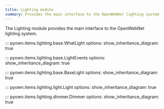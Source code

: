 ```yaml
---
title: Lighting module
summary: Provides the main interface to the OpenWebNet lighting system.
---
```


The Lighting module provides the main interface to the OpenWebNet lighting system.

::: pyown.items.lighting.base.WhatLight
    options:
        show_inheritance_diagram: true

::: pyown.items.lighting.base.LightEvents
    options:
        show_inheritance_diagram: true

::: pyown.items.lighting.base.BaseLight
    options:
        show_inheritance_diagram: true

::: pyown.items.lighting.light.Light
    options:
        show_inheritance_diagram: true

::: pyown.items.lighting.dimmer.Dimmer
    options:
        show_inheritance_diagram: true
